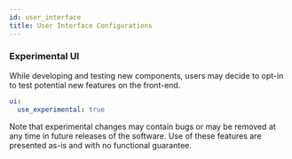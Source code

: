 ```yaml
---
id: user_interface
title: User Interface Configurations
---
```


### Experimental UI

While developing and testing new components, users may decide to opt-in to test potential new features on the front-end.

```yaml
ui:
  use_experimental: true
```

Note that experimental changes may contain bugs or may be removed at any time in future releases of the software. Use of these features are presented as-is and with no functional guarantee.
